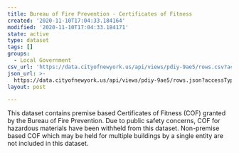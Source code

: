 ```yaml
---
title: Bureau of Fire Prevention - Certificates of Fitness
created: '2020-11-10T17:04:33.184164'
modified: '2020-11-10T17:04:33.184171'
state: active
type: dataset
tags: []
groups:
  - Local Government
csv_url: 'https://data.cityofnewyork.us/api/views/pdiy-9ae5/rows.csv?accessType=DOWNLOAD'
json_url: >-
  https://data.cityofnewyork.us/api/views/pdiy-9ae5/rows.json?accessType=DOWNLOAD
layout: post

---
```

This dataset contains premise based Certificates of Fitness (COF) granted by the Bureau of Fire Prevention. Due to public safety concerns, COF for hazardous materials have been withheld from this dataset. Non-premise based COF which may be held for multiple buildings by a single entity are not included in this dataset.
